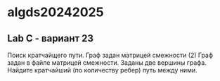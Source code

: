 
# algds20242025

## Lab C - вариант 23

Поиск кратчайщего пути. Граф задан матрицей смежности (2)
Граф задан в файле матрицей смежности. Заданы две вершины графа. Найдите кратчайший (по количеству
ребер) путь между ними.
